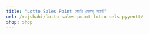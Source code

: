 ```yaml
---
title: "Lotto Sales Point লোটো সেলস্ পয়েন্ট"
url: /rajshahi/lotto-sales-point-lotto-sels-pyyentt/
shop: shop
---
```


